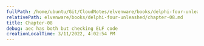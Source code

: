 ```yaml
---
fullPath: /home/ubuntu/Git/CloudNotes/elvenware/books/delphi-four-unleashed/chapter-08.md
relativePath: elvenware/books/delphi-four-unleashed/chapter-08.md
title: Chapter-08
debug: aec has both but checking ELF code
creationLocalTime: 3/11/2022, 4:02:54 PM
---
```


<!-- toc -->
<!-- tocstop -->

